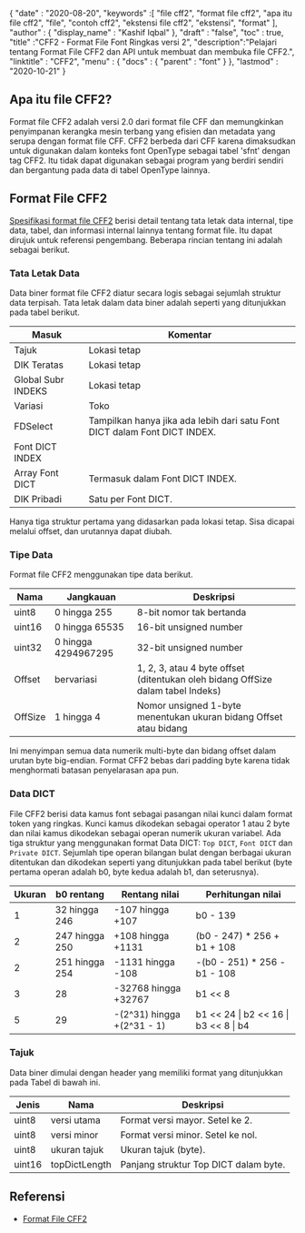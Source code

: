 {
  "date" : "2020-08-20",
  "keywords" :[ "file cff2", "format file cff2", "apa itu file cff2", "file", "contoh cff2", "ekstensi file cff2", "ekstensi", "format" ],
  "author" : {
    "display_name" : "Kashif Iqbal"
},
  "draft" : "false",
  "toc" : true,
  "title" :"CFF2 - Format File Font Ringkas versi 2",
  "description":"Pelajari tentang Format File CFF2 dan API untuk membuat dan membuka file CFF2.",
  "linktitle" : "CFF2",
  "menu" : {
    "docs" : {
      "parent" : "font"
}
},
  "lastmod" : "2020-10-21"
}

## Apa itu file CFF2?

Format file CFF2 adalah versi 2.0 dari format file CFF dan memungkinkan penyimpanan kerangka mesin terbang yang efisien dan metadata yang serupa dengan format file CFF. CFF2 berbeda dari CFF karena dimaksudkan untuk digunakan dalam konteks font OpenType sebagai tabel 'sfnt' dengan tag CFF2. Itu tidak dapat digunakan sebagai program yang berdiri sendiri dan bergantung pada data di tabel OpenType lainnya.

## Format File CFF2

[Spesifikasi format file CFF2](https://learn.microsoft.com/en-us/typography/opentype/spec/cff2) berisi detail tentang tata letak data internal, tipe data, tabel, dan informasi internal lainnya tentang format file. Itu dapat dirujuk untuk referensi pengembang. Beberapa rincian tentang ini adalah sebagai berikut.

### Tata Letak Data

Data biner format file CFF2 diatur secara logis sebagai sejumlah struktur data terpisah. Tata letak dalam data biner adalah seperti yang ditunjukkan pada tabel berikut.

|Masuk |Komentar|
---|---|
|Tajuk |Lokasi tetap|
|DIK Teratas| Lokasi tetap|
|Global Subr INDEKS| Lokasi tetap|
|Variasi |Toko|
|FDSelect |Tampilkan hanya jika ada lebih dari satu Font DICT dalam Font DICT INDEX.|
|Font DICT INDEX ||
|Array Font DICT| Termasuk dalam Font DICT INDEX.|
|DIK Pribadi| Satu per Font DICT.|

Hanya tiga struktur pertama yang didasarkan pada lokasi tetap. Sisa dicapai melalui offset, dan urutannya dapat diubah.

### Tipe Data

Format file CFF2 menggunakan tipe data berikut.

|Nama |Jangkauan |Deskripsi|
---|---|---|
|uint8 |0 hingga 255 |8-bit nomor tak bertanda|
|uint16 |0 hingga 65535| 16-bit unsigned number|
|uint32 |0 hingga 4294967295| 32-bit unsigned number|
|Offset |bervariasi| 1, 2, 3, atau 4 byte offset (ditentukan oleh bidang OffSize dalam tabel Indeks)|
|OffSize |1 hingga 4| Nomor unsigned 1-byte menentukan ukuran bidang Offset atau bidang |

Ini menyimpan semua data numerik multi-byte dan bidang offset dalam urutan byte big-endian. Format CFF2 bebas dari padding byte karena tidak menghormati batasan penyelarasan apa pun.

### Data DICT

File CFF2 berisi data kamus font sebagai pasangan nilai kunci dalam format token yang ringkas. Kunci kamus dikodekan sebagai operator 1 atau 2 byte dan nilai kamus dikodekan sebagai operan numerik ukuran variabel. Ada tiga struktur yang menggunakan format Data DICT: `Top DICT`, `Font DICT` dan `Private DICT`. Sejumlah tipe operan bilangan bulat dengan berbagai ukuran ditentukan dan dikodekan seperti yang ditunjukkan pada tabel berikut (byte pertama operan adalah b0, byte kedua adalah b1, dan seterusnya).

|Ukuran |b0 rentang |Rentang nilai |Perhitungan nilai|
---|---|---|---|
|1 |32 hingga 246| -107 hingga +107 |b0 - 139|
|2 |247 hingga 250| +108 hingga +1131 |(b0 - 247) * 256 + b1 + 108|
|2 |251 hingga 254| -1131 hingga -108| -(b0 - 251) * 256 - b1 - 108|
|3 |28| -32768 hingga +32767| b1 << 8 | b2|
|5 |29| -(2^31) hingga +(2^31 - 1)| b1 << 24 \| b2 << 16 \| b3 << 8 \| b4|

### Tajuk

Data biner dimulai dengan header yang memiliki format yang ditunjukkan pada Tabel di bawah ini.

|Jenis |Nama |Deskripsi|
---|---|---|
|uint8| versi utama| Format versi mayor. Setel ke 2.|
|uint8| versi minor| Format versi minor. Setel ke nol.|
|uint8| ukuran tajuk| Ukuran tajuk (byte).|
|uint16| topDictLength| Panjang struktur Top DICT dalam byte.|

## Referensi

* [Format File CFF2](https://learn.microsoft.com/en-us/typography/opentype/spec/cff2)

